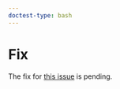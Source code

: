 ```yaml
---
doctest-type: bash
---
```


# Fix

The fix for [this issue](https://github.com/guildai/guildai/issues/466) is pending.
